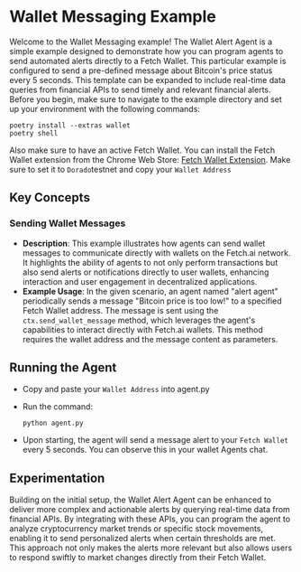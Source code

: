 # Wallet Messaging Example

Welcome to the Wallet Messaging example! The Wallet Alert Agent is a simple example designed to demonstrate how you can program agents to send automated alerts directly to a Fetch Wallet. This particular example is configured to send a pre-defined message about Bitcoin's price status every 5 seconds. This template can be expanded to include real-time data queries from financial APIs to send timely and relevant financial alerts. Before you begin, make sure to navigate to the example directory and set up your environment with the following commands:

```
poetry install --extras wallet
poetry shell
```

Also make sure to have an active Fetch Wallet. You can install the Fetch Wallet extension from the Chrome Web Store: [Fetch Wallet Extension](https://chromewebstore.google.com/detail/fetch-wallet/ellkdbaphhldpeajbepobaecooaoafpg?hl=en-GB&pli=1). Make sure to set it to `Dorado`testnet and copy your `Wallet Address`

## Key Concepts

### Sending Wallet Messages

- **Description**: This example illustrates how agents can send wallet messages to communicate directly with wallets on the Fetch.ai network. It highlights the ability of agents to not only perform transactions but also send alerts or notifications directly to user wallets, enhancing interaction and user engagement in decentralized applications.
- **Example Usage**: In the given scenario, an agent named "alert agent" periodically sends a message "Bitcoin price is too low!" to a specified Fetch Wallet address. The message is sent using the `ctx.send_wallet_message` method, which leverages the agent's capabilities to interact directly with Fetch.ai wallets. This method requires the wallet address and the message content as parameters.

## Running the Agent

- Copy and paste your `Wallet Address` into agent.py

- Run the command:
  ```
  python agent.py 
  ```
- Upon starting, the agent will send a message alert to your `Fetch Wallet` every 5 seconds. You can observe this in your wallet Agents chat.

## Experimentation

Building on the initial setup, the Wallet Alert Agent can be enhanced to deliver more complex and actionable alerts by querying real-time data from financial APIs. By integrating with these APIs, you can program the agent to analyze cryptocurrency market trends or specific stock movements, enabling it to send personalized alerts when certain thresholds are met. This approach not only makes the alerts more relevant but also allows users to respond swiftly to market changes directly from their Fetch Wallet.